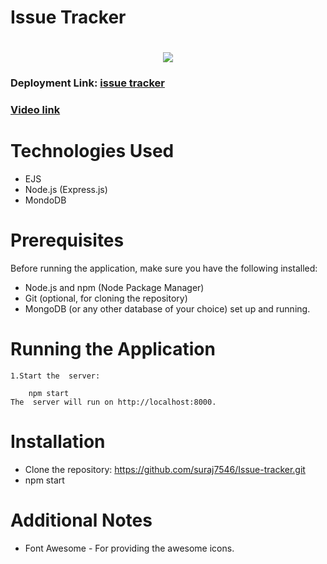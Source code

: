 # Issue Tracker

<h1 align="center">
    <img src="https://readme-typing-svg.herokuapp.com?color=68B587&lines=Issue-tracker!&center=true&size=30">
  </a>
</h1>

### Deployment Link: [issue tracker](https://issue-tracker-nih5.onrender.com/)
### [Video link](https://drive.google.com/file/d/1FDREUj-cH27b4NEC0DALkbS4vUuErcZS/view?usp=drive_link)
# Technologies Used
- EJS
- Node.js (Express.js)
- MondoDB

# Prerequisites

Before running the application, make sure you have the following installed:

- Node.js and npm (Node Package Manager)
- Git (optional, for cloning the repository)
- MongoDB (or any other database of your choice) set up and running.



# Running the Application

    1.Start the  server:

        npm start
    The  server will run on http://localhost:8000.



# Installation

- Clone the repository:
https://github.com/suraj7546/Issue-tracker.git
- npm start

# Additional Notes

- Font Awesome - For providing the awesome icons.


